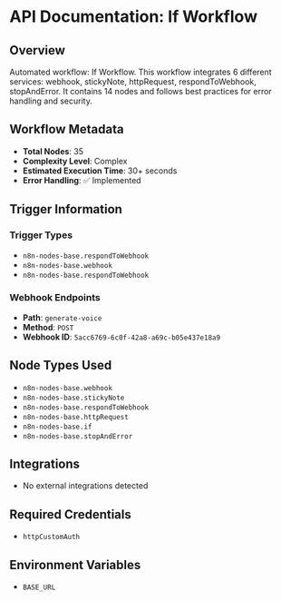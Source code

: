 # API Documentation: If Workflow

## Overview
Automated workflow: If Workflow. This workflow integrates 6 different services: webhook, stickyNote, httpRequest, respondToWebhook, stopAndError. It contains 14 nodes and follows best practices for error handling and security.

## Workflow Metadata
- **Total Nodes**: 35
- **Complexity Level**: Complex
- **Estimated Execution Time**: 30+ seconds
- **Error Handling**: ✅ Implemented

## Trigger Information
### Trigger Types
- `n8n-nodes-base.respondToWebhook`
- `n8n-nodes-base.webhook`
- `n8n-nodes-base.respondToWebhook`

### Webhook Endpoints
- **Path**: `generate-voice`
- **Method**: `POST`
- **Webhook ID**: `5acc6769-6c0f-42a8-a69c-b05e437e18a9`


## Node Types Used
- `n8n-nodes-base.webhook`
- `n8n-nodes-base.stickyNote`
- `n8n-nodes-base.respondToWebhook`
- `n8n-nodes-base.httpRequest`
- `n8n-nodes-base.if`
- `n8n-nodes-base.stopAndError`

## Integrations
- No external integrations detected

## Required Credentials
- `httpCustomAuth`

## Environment Variables
- `BASE_URL`
